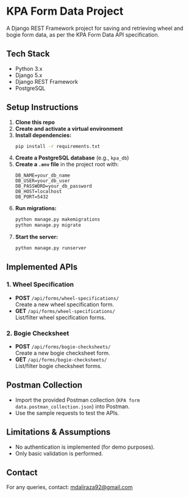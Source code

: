 # KPA Form Data Project

A Django REST Framework project for saving and retrieving wheel and bogie form data, as per the KPA Form Data API specification.

## Tech Stack
- Python 3.x
- Django 5.x
- Django REST Framework
- PostgreSQL

## Setup Instructions
1. **Clone this repo**
2. **Create and activate a virtual environment**
3. **Install dependencies:**
   ```bash
   pip install -r requirements.txt
   ```
4. **Create a PostgreSQL database** (e.g., `kpa_db`)
5. **Create a `.env` file** in the project root with:
   ```env
   DB_NAME=your_db_name
   DB_USER=your_db_user
   DB_PASSWORD=your_db_password
   DB_HOST=localhost
   DB_PORT=5432
   ```
6. **Run migrations:**
   ```bash
   python manage.py makemigrations
   python manage.py migrate
   ```
7. **Start the server:**
   ```bash
   python manage.py runserver
   ```

## Implemented APIs

### 1. Wheel Specification
- **POST** `/api/forms/wheel-specifications/`  
  Create a new wheel specification form.
- **GET** `/api/forms/wheel-specifications/`  
  List/filter wheel specification forms.

### 2. Bogie Checksheet
- **POST** `/api/forms/bogie-checksheets/`  
  Create a new bogie checksheet form.
- **GET** `/api/forms/bogie-checksheets/`  
  List/filter bogie checksheet forms.


## Postman Collection
- Import the provided Postman collection (`KPA form data.postman_collection.json`) into Postman.
- Use the sample requests to test the APIs.

## Limitations & Assumptions
- No authentication is implemented (for demo purposes).
- Only basic validation is performed.


## Contact
For any queries, contact: mdaliraza92@gmail.com 